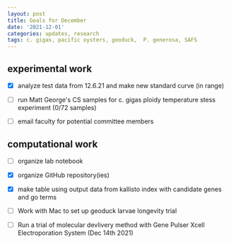 ```yaml
---
layout: post
title: Goals for December 
date: '2021-12-01'
categories: updates, research
tags: c. gigas, pacific oysters, geoduck,  P. generosa, SAFS
---
```


## experimental work

- [x] analyze test data from 12.6.21 and make new standard curve (in range) 

- [ ] run Matt George's CS samples for c. gigas ploidy temperature stess experiment (0/72 samples)

- [ ] email faculty for potential committee members 

## computational work

- [ ] organize lab notebook

- [x] organize GitHub repository(ies)

- [x] make table using output data from kallisto index with candidate genes and go terms

- [ ] Work with Mac to set up geoduck larvae longevity trial 

- [ ] Run a trial of molecular devlivery method with Gene Pulser Xcell Electroporation System (Dec 14th 2021)
